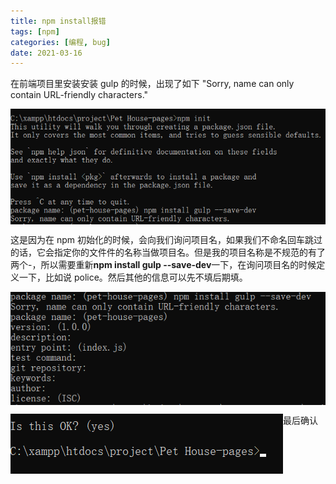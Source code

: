 ```yaml
---
title: npm install报错
tags: [npm]
categories: [编程, bug]
date: 2021-03-16
---
```


在前端项目里安装安装 gulp 的时候，出现了如下 "Sorry, name can only contain URL-friendly characters."

<!--more-->

<img src="/img/post/2021-03-16-01.png" align="left">
<div style="clear: both;"></div>

这是因为在 npm 初始化的时候，会向我们询问项目名，如果我们不命名回车跳过的话，它会指定你的文件件的名称当做项目名。但是我的项目名称是不规范的有了两个-，所以需要重新**npm install gulp --save-dev**一下，在询问项目名的时候定义一下，比如说 police。然后其他的信息可以先不填后期填。

 <img src="/img/post/2021-03-16-02.png" align="left">
 <div style="clear: both;"></div>
 
 最后确认
 <img src="/img/post/2021-03-16-03.png" align="left">
 <div style="clear: both;"></div>
